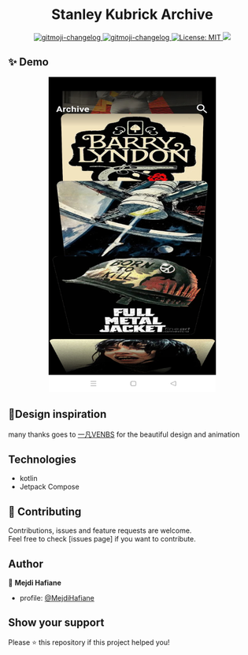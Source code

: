 <h1 align="center">Stanley Kubrick Archive</h1>

<p align="center">
  <a href="https://github.com/frinyvonnick/gitmoji-changelog">
    <img src="https://img.shields.io/badge/API-15%2B-blue.svg?style=flat" alt="gitmoji-changelog">
  </a>  <a href="https://github.com/frinyvonnick/gitmoji-changelog">
    <img src="https://jitpack.io/v/mejdi14/AndroidColorPicker.svg" alt="gitmoji-changelog">
  </a>
  </a>
	<a href="https://github.com/kefranabg/readme-md-generator/blob/master/LICENSE">
    <img alt="License: MIT" src="https://img.shields.io/badge/license-MIT-yellow.svg" target="_blank" />
  </a>
  <a href="https://codecov.io/gh/kefranabg/readme-md-generator">
    <img src="https://codecov.io/gh/kefranabg/readme-md-generator/branch/master/graph/badge.svg" />
  </a>
</p>

## ✨ Demo
<p align="center">
  <a href="https://www.youtube.com/watch?v=DIl8lEsTYTM">
    <img src="https://github.com/mejdi14/Stanley-Kubrick-Archive/blob/main/images/stanly_image.jpg" alt="Custom Thumbnail" width="340" height="640">
  </a>
</p>
 
	
	
## :art:Design inspiration
many thanks goes to [一凡VENBS]([https://dribbble.com/churumovsergey](https://dribbble.com/shots/10753445-3D-Album-Drawer-Framer-js)) for the beautiful design and animation

## Technologies
- kotlin
- Jetpack Compose



## 🤝 Contributing

Contributions, issues and feature requests are welcome.<br />
Feel free to check [issues page] if you want to contribute.<br />


## Author

👤 **Mejdi Hafiane**

- profile: [@MejdiHafiane](https://twitter.com/mejdi141)

## Show your support

Please ⭐️ this repository if this project helped you!
